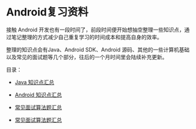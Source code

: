 # Android复习资料
接触 Android 开发也有一段时间了，前段时间便开始想抽空整理一些知识点，通过笔记整理的方式减少自己重复学习的时间成本和提高自身的效率。

整理的知识点会有Java、Android SDK、Android 源码、其他的一些计算机基础以及常见的面试题等几个部分，往后的一个月时间里会陆续补充更新。

目录：  
- [Java 知识点汇总](https://github.com/JasonWu1111/Android-Review/blob/master/Java%E7%9F%A5%E8%AF%86%E7%82%B9%E6%B1%87%E6%80%BB%EF%BC%88%E4%B8%80%EF%BC%89.md)

- [Android 知识点汇总](https://github.com/JasonWu1111/Android-Review/blob/master/Android%E5%9F%BA%E7%A1%80%E7%9F%A5%E8%AF%86%E7%82%B9%E6%B1%87%E6%80%BB%EF%BC%88%E4%B8%80%EF%BC%89.md)

- [常见面试算法题汇总](https://github.com/JasonWu1111/Android-Review/blob/master/%E5%B8%B8%E8%A7%81%E9%9D%A2%E8%AF%95%E7%AE%97%E6%B3%95%E9%A2%98%E6%B1%87%E6%80%BB%EF%BC%88%E4%B8%80%EF%BC%89.md)

- [常见面试算法题汇总](https://github.com/JasonWu1111/Android-Review/blob/master/%E5%B8%B8%E8%A7%81%E9%9D%A2%E8%AF%95%E7%AE%97%E6%B3%95%E9%A2%98%E6%B1%87%E6%80%BB%EF%BC%88%E4%BA%8C%EF%BC%89%20.md) 
